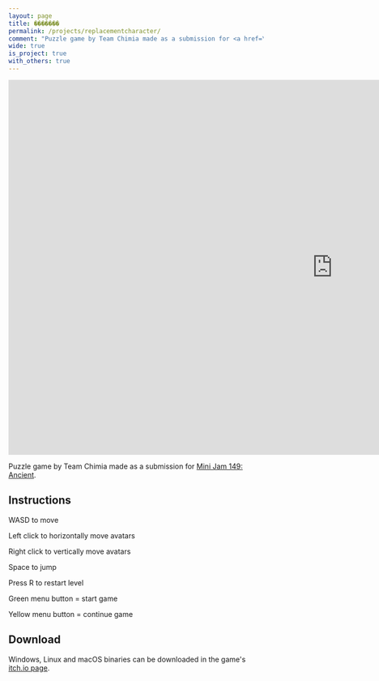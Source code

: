 ```yaml
---
layout: page
title: �������
permalink: /projects/replacementcharacter/
comment: "Puzzle game by Team Chimia made as a submission for <a href=\"https://itch.io/jam/mini-jam-149-ancient\">Mini Jam 149: Ancient</a>."
wide: true
is_project: true
with_others: true
---
```


  <iframe
    frameborder="0"
    src="https://itch.io/embed-upload/9454470?color=181818"
    allowfullscreen=""
    width="1280"
    height="740"
    ><a href="https://demonicsavage.itch.io/replacementcharacter"
      >Play ������� on itch.io</a
    ></iframe
  >

<br/>

Puzzle game by Team Chimia made as a submission for [Mini Jam 149: Ancient](https://itch.io/jam/mini-jam-149-ancient).

## Instructions

WASD to move

Left click to horizontally move avatars

Right click to vertically move avatars

Space to jump

Press R to restart level

Green menu button = start game

Yellow menu button = continue game

## Download

Windows, Linux and macOS binaries can be downloaded in the game's [itch.io page](https://demonicsavage.itch.io/replacementcharacter).
